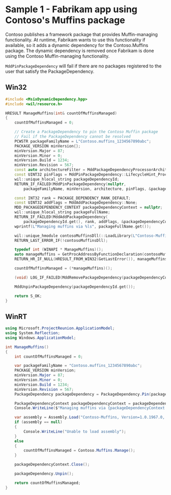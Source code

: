 # Sample 1 - Fabrikam app using Contoso's Muffins package

Contoso publishes a framework package that provides Muffin-managing functionality. At runtime, Fabrikam wants to use this functionality if available, so it adds a dynamic dependency for the Contoso.Muffins package. The dynamic dependency is removed once Fabrikam is done using the Contoso Muffin-managing functionality.

```MddPinPackageDependency``` will fail if there are no packages registered to the user that satisfy the PackageDependency.

## Win32

```c++
#include <MsixDynamicDependency.hpp>
#include <wil/resource.h>

HRESULT ManageMuffins(int& countOfMuffinsManaged)
{
    countOfMuffinsManaged = 0;

    // Create a PackageDependency to pin the Contoso Muffin package
    // Fail if the PackageDependency cannot be resolved
    PCWSTR packageFamilyName = L"Contoso.muffins_1234567890abc";
    PACKAGE_VERSION minVersion{};
    minVersion.Major = 87;
    minVersion.Minor = 0;
    minVersion.Build = 1234;
    minVersion.Revision = 567;
    const auto architectureFilter = MddPackageDependencyProcessorArchitectures::None;
    const UINT32 pinFlags = MddPinPackageDependency::LifecycleHint_Process;
    wil::unique_hlocal_string packageDependencyId;
    RETURN_IF_FAILED(MddPinPackageDependency(nullptr,
        packageFamilyName, minVersion, architecture, pinFlags, &packageDependencyId));

    const INT32 rank = PACKAGE_DEPENDENCY_RANK_DEFAULT;
    const UINT32 addFlags = MddAddPackageDependency::None;
    MDD_PACKAGEDEPENDENCY_CONTEXT packageDependencyContext = nullptr;
    wil::unique_hlocal_string packageFullName;
    RETURN_IF_FAILED(MddAddPackageDependency(
        packageDependencyId.get(), rank, addFlags, &packageDependencyContext , &packageFullName));
    wprintf(L"Managing muffins via %ls", packageFullName.get());

    wil::unique_hmodule contosoMuffinsDll(::LoadLibrary(L"Contoso-Muffins"));
    RETURN_LAST_ERROR_IF(!contosoMuffinsDll);

    typedef int (WINAPI * ManageMuffins)();
    auto manageMuffins = GetProcAddressByFunctionDeclaration(contosoMuffinsDll, ManageMuffins);
    RETURN_HR_IF_NULL(HRESULT_FROM_WIN32(GetLastError()), manageMuffins);

    countOfMuffinsManaged = (*manageMuffins)();

    (void) LOG_IF_FAILED(MddRemovePackageDependency(packageDependencyContext));

    MddUnpinPackageDependency(packageDependencyId.get());

    return S_OK;
}
```

## WinRT

```c#
using Microsoft.ProjectReunion.ApplicationModel;
using System.Reflection;
using Windows.ApplicationModel;

int ManageMuffins()
{
    int countOfMuffinsManaged = 0;

    var packageFamilyName = "Contoso.muffins_1234567890abc";
    PACKAGE_VERSION minVersion;
    minVersion.Major = 87;
    minVersion.Minor = 0;
    minVersion.Build = 1234;
    minVersion.Revision = 567;
    PackageDependency packageDependency = PackageDependency.Pin(packageFamilyName, minVersion, null);

    PackageDependencyContext packageDependencyContext = packageDependency.Add();
    Console.WriteLine($"Managing muffins via {packageDependencyContext.PackageFullName}");

    var assembly = Assembly.Load("Contoso-Muffins, Version=1.0.1967.0, Culture=neutral, PublicKeyToken=8744b20f8da049e3");
    if (assembly == null)
    {
        Console.WriteLine("Unable to load assembly");
    }
    else
    {
        countOfMuffinsManaged = Contoso.Muffins.Manage();
    }

    packageDependencyContext.Close();

    packageDependency.Unpin();

    return countOfMuffinsManaged;
}
```
